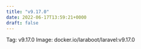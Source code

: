 ```yaml
---
title: "v9.17.0"
date: 2022-06-17T13:59:21+0000
draft: false
---
```


Tag: v9.17.0
Image: docker.io/laraboot/laravel:v9.17.0
